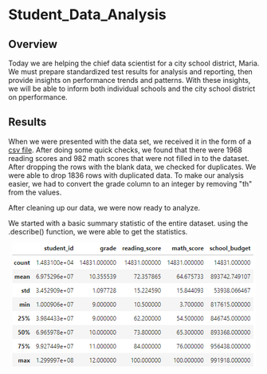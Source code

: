 # Student_Data_Analysis

## Overview
Today we are helping the chief data scientist for a city school district, Maria. We must prepare standardized test results for analysis and reporting, then provide insights on performance trends and patterns. With these insights, we will be able to inform both individual schools and the city school district on pperformance. 

## Results
When we were presented with the data set, we received it in the form of a <a href="Resources/new_full_student_data.csv">csv file</a>. After doing some quick checks, we found that there were 1968 reading scores and 982 math scores that were not filled in to the dataset. After dropping the rows with the blank data, we checked for duplicates. We were able to drop 1836 rows with duplicated data. To make our analysis easier, we had to convert the grade column to an integer by removing "th" from the values. 

After cleaning up our data, we were now ready to analyze. 

We started with a basic summary statistic of the entire dataset. using the .describe() function, we were able to get the statistics. 

<p align="center">
  <img width="" height="" src="Resources/summary_statistics.PNG">
</p>

